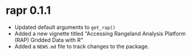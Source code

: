 # rapr 0.1.1
* Updated default arguments to `get_rap()`
* Added a new vignette titled "Accessing Rangeland Analysis Platform (RAP) Gridded Data with R"
* Added a `NEWS.md` file to track changes to the package.

